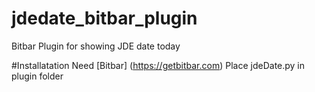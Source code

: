 # jdedate_bitbar_plugin
Bitbar Plugin for showing JDE date today

#Installatation 
Need [Bitbar] (https://getbitbar.com)
Place jdeDate.py in plugin folder
